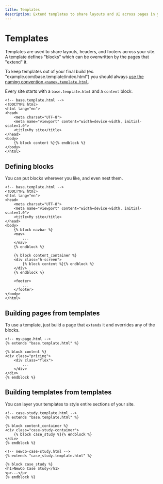 ```yaml
---
title: Templates
description: Extend templates to share layouts and UI across pages in your static site.
---
```


# Templates

Templates are used to share layouts, headers, and footers across your site.
A template defines "blocks" which can be overwritten by the pages that "extend" it.

To keep templates out of your final build (ex. "example.com/base.template/index.html")
you should always [use the naming convention `<name>.template.html`](/ignore/).

Every site starts with a `base.template.html` and a `content` block.

```html+jinja
<!-- base.template.html -->
<!DOCTYPE html>
<html lang="en">
<head>
    <meta charset="UTF-8">
    <meta name="viewport" content="width=device-width, initial-scale=1.0">
    <title>My site</title>
</head>
<body>
    {% block content %}{% endblock %}
</body>
</html>
```

## Defining blocks

You can put blocks wherever you like, and even nest them.

```html+jinja
<!-- base.template.html -->
<!DOCTYPE html>
<html lang="en">
<head>
    <meta charset="UTF-8">
    <meta name="viewport" content="width=device-width, initial-scale=1.0">
    <title>My site</title>
</head>
<body>
    {% block navbar %}
    <nav>
        ...
    </nav>
    {% endblock %}

    {% block content_container %}
    <div class="h-screen">
        {% block content %}{% endblock %}
    </div>
    {% endblock %}

    <footer>
        ...
    </footer>
</body>
</html>
```

## Building pages from templates

To use a template, just build a page that `extends` it and overrides any of the blocks.

```html+jinja
<!-- my-page.html -->
{% extends "base.template.html" %}

{% block content %}
<div class="pricing">
    <div class="flex">
        ...
    </div>
</div>
{% endblock %}
```

## Building templates from templates

You can layer your templates to style entire sections of your site.

```html+jinja
<!-- case-study.template.html -->
{% extends "base.template.html" %}

{% block content_container %}
<div class="case-study-container">
    {% block case_study %}{% endblock %}
</div>
{% endblock %}
```

```html+jinja
<!-- newco-case-study.html -->
{% extends "case_study.template.html" %}

{% block case_study %}
<h1>NewCo Case Study</h1>
<p>...</p>
{% endblock %}
```
